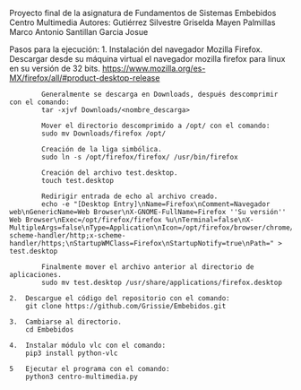 Proyecto final de la asignatura de Fundamentos de Sistemas Embebidos
Centro Multimedia
Autores: Gutiérrez Silvestre Griselda
         Mayen Palmillas Marco Antonio
         Santillan Garcia Josue 

Pasos para la ejecución:
    1.  Instalación del navegador Mozilla Firefox.
            Descargar desde su máquina virtual el navegador mozilla firefox para linux en su versión de 32 bits. 
            https://www.mozilla.org/es-MX/firefox/all/#product-desktop-release
            
            Generalmente se descarga en Downloads, después descomprimir con el comando:
            tar -xjvf Downloads/<nombre_descarga>
            
            Mover el directorio descomprimido a /opt/ con el comando:
            sudo mv Downloads/firefox /opt/

            Creación de la liga simbólica.
            sudo ln -s /opt/firefox/firefox/ /usr/bin/firefox

            Creación del archivo test.desktop.
            touch test.desktop

            Redirigir entrada de echo al archivo creado.
            echo -e "[Desktop Entry]\nName=Firefox\nComment=Navegador web\nGenericName=Web Browser\nX-GNOME-FullName=Firefox ''Su versión'' Web Browser\nExec=/opt/firefox/firefox %u\nTerminal=false\nX-MultipleArgs=false\nType=Application\nIcon=/opt/firefox/browser/chrome/icons/default/default128.png\nCategories=Network;WebBrowser;\nMimeType=text/html;text/xml;application/xhtml+xml;application/xml;application/vnd.mozilla.xul+xml;application/rss+xml;application/rdf+xml;image/gif;image/jpeg;image/png;x-scheme-handler/http;x-scheme-handler/https;\nStartupWMClass=Firefox\nStartupNotify=true\nPath=" > test.desktop

            Finalmente mover el archivo anterior al directorio de aplicaciones. 
            sudo mv test.desktop /usr/share/applications/firefox.desktop

    2.  Descargue el código del repositorio con el comando:
        git clone https://github.com/Grissie/Embebidos.git 

    3.  Cambiarse al directorio.
        cd Embebidos 

    4.  Instalar módulo vlc con el comando:
        pip3 install python-vlc

    5   Ejecutar el programa con el comando:
        python3 centro-multimedia.py 


